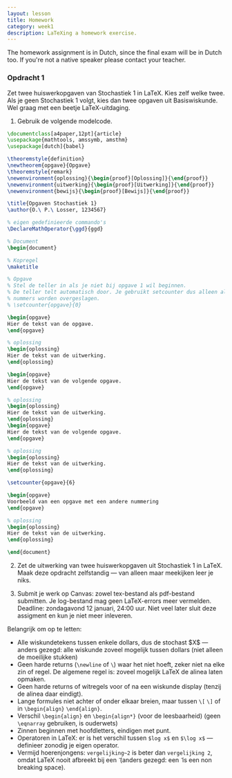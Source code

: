 ```yaml
---
layout: lesson
title: Homework
category: week1
description: LaTeXing a homework exercise.
---
```


The homework assignment is in Dutch, since the final exam will be in
Dutch too. If you're not a native speaker please contact your teacher.

<div class="panel panel-primary">
<h3 class="panel-heading panel-title"> Opdracht 1 </h3>
<div class="panel-body">
Zet twee huiswerkopgaven van Stochastiek 1 in LaTeX. Kies zelf welke twee.  Als je
geen Stochastiek 1 volgt, kies dan twee opgaven uit Basiswiskunde. Wel graag met een beetje LaTeX-uitdaging.

1.  Gebruik de volgende modelcode.

```latex
\documentclass[a4paper,12pt]{article}
\usepackage{mathtools, amssymb, amsthm}
\usepackage[dutch]{babel}

\theoremstyle{definition}
\newtheorem{opgave}{Opgave}
\theoremstyle{remark}
\newenvironment{oplossing}{\begin{proof}[Oplossing]}{\end{proof}}
\newenvironment{uitwerking}{\begin{proof}[Uitwerking]}{\end{proof}}
\newenvironment{bewijs}{\begin{proof}[Bewijs]}{\end{proof}}

\title{Opgaven Stochastiek 1}
\author{O.\ P.\ Losser, 1234567}

% eigen gedefinieerde commando's
\DeclareMathOperator{\ggd}{ggd}

% Document
\begin{document}

% Kopregel
\maketitle

% Opgave
% Stel de teller in als je niet bij opgave 1 wil beginnen.
% De teller telt automatisch door. Je gebruikt setcounter dus alleen als
% nummers worden overgeslagen.
% \setcounter{opgave}{0}

\begin{opgave}
Hier de tekst van de opgave.
\end{opgave}

% oplossing
\begin{oplossing}
Hier de tekst van de uitwerking.
\end{oplossing}

\begin{opgave}
Hier de tekst van de volgende opgave.
\end{opgave}

% oplossing
\begin{oplossing}
Hier de tekst van de uitwerking.
\end{oplossing}
\begin{opgave}
Hier de tekst van de volgende opgave.
\end{opgave}

% oplossing
\begin{oplossing}
Hier de tekst van de uitwerking.
\end{oplossing}

\setcounter{opgave}{6}

\begin{opgave}
Voorbeeld van een opgave met een andere nummering
\end{opgave}

% oplossing
\begin{oplossing}
Hier de tekst van de uitwerking.
\end{oplossing}

\end{document}
```

2. Zet de uitwerking van twee huiswerkopgaven uit Stochastiek 1 in LaTeX. Maak deze
opdracht zelfstandig — van alleen maar meekijken leer je niks.

3.  Submit je werk op Canvas: zowel tex-bestand als pdf-bestand submitten.
    Je log-bestand mag geen LaTeX-errors meer vermelden.
    Deadline: zondagavond 12 januari, 24:00 uur. Niet veel
    later sluit deze assigment en kun je niet meer inleveren.

Belangrijk om op te letten:

-   Alle wiskundetekens tussen enkele dollars, dus de stochast \$X\$ —
    anders gezegd: alle wiskunde zoveel mogelijk tussen dollars (niet
    alleen de moeilijke stukken)
-   Geen harde returns (`\newline` of `\`) waar het niet hoeft, zeker
    niet na elke zin of regel. De algemene regel is: zoveel mogelijk
    LaTeX de alinea laten opmaken.
-   Geen harde returns of witregels voor of na een wiskunde display
    (tenzij de alinea daar eindigt).
-   Lange formules niet achter of onder elkaar breien, maar tussen `\[`
    `\]` of in `\begin{align}` `\end{align}`.
-   Verschil `\begin{align}` en `\begin{align*}` (voor de leesbaarheid)
    (geen `\eqnarray` gebruiken, is ouderwets)
-   Zinnen beginnen met hoofdletters, eindigen met punt.
-   Operatoren in LaTeX: er is het verschil tussen `$log x$` en
    `$\log x$` — definieer zonodig je eigen operator.
-   Vermijd hoerenjongens: `vergelijking~2` is beter dan
    `vergelijking 2`, omdat LaTeX nooit afbreekt bij een `̃` (anders
    gezegd: een `̃` is een non breaking space).

</div> </div>
